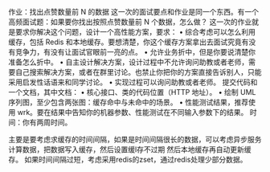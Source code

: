 作业：找出点赞数量前 N 的数据
这一次的面试要点和作业是同一个东西。有一个高频面试题：如果要你找出按照点赞数量前 N 个数据，怎么做？
这一次的作业就是要求你解决这个问题，设计一个高性能方案，要求：
• 综合考虑可以怎么利用缓存，包括 Redis 和本地缓存。要想清楚，你这个缓存方案拿出去面试究竟有没有竞争力，有没有让面试官眼前一亮的点。
• 允许业务折中，但是你要说清楚你准备怎么折中。
• 自主设计解决方案，设计过程中不允许询问助教或者老师，需要自己搜索解决方案，或者在群里讨论。也禁止你把你的方案直接告诉别人，只能采用启发性话语来和同学讨论。
• 实现过程可以询问助教或者老师。
提交代码和一个文档，其中文档：
• 核心接口、类的代码位置（HTTP 地址）。
• 绘制 UML 序列图，至少包含两张图：缓存命中与未命中的场景。
• 性能测试结果，推荐使用 wrk。要在结果中告知你的机器参数、性能测试在不同输入参数下的结果。
时间：你有两周时间。


主要是要考虑求缓存的时间间隔，如果是时间间隔很长的数据，可以考虑异步服务计算数据，把数据写入缓存，然后设置缓l存不过期
然后本地缓存再自动更新缓存。
如果时间间隔过短，考虑采用redis的zset，通过redis处理少部分数据。
